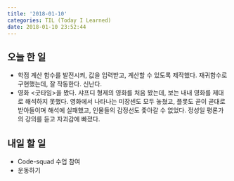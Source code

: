 ```yaml
---
title: '2018-01-10'
categories: TIL (Today I Learned)
date: 2018-01-10 23:52:44
---
```



## 오늘 한 일
  * 학점 계산 함수를 발전시켜, 값을 입력받고, 계산할 수 있도록 제작했다. 재귀함수로 구현했는데, 잘 작동한다. 신난다.
  * 영화 <굿타임>을 봤다. 샤프디 형제의 영화를 처음 봤는데, 보는 내내 영화를 제대로 해석하지 못했다. 영화에서 나타나는 미장센도 모두 놓쳤고, 플롯도 곧이 곧대로 받아들이며 해석에 실패했고, 인물들의 감정선도 좇아갈 수 없었다. 정성일 평론가의 강의를 듣고 자괴감에 빠졌다.


## 내일 할 일
  * Code-squad 수업 참여
  * 운동하기